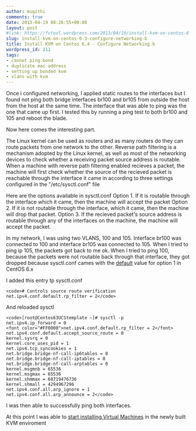 ```yaml
---
author: mugithi
comments: true
date: 2013-04-19 08:26:55+00:00
layout: post
#link: https://fvtool.wordpress.com/2013/04/19/install-kvm-on-centos-6-3-configure-networking-b/
slug: install-kvm-on-centos-6-3-configure-networking-b
title: Install KVM on Centos 6.4 - Configure Networking.b
wordpress_id: 211
tags:
- cannot ping bond
- duplicate mac address
- setting up bonded kvm
- vlans with kvm
---
```


Once i configured networking, I applied static routes to the interfaces but I found not ping both bridge interfaces br100 and br105 from outside the host from the host at the same time. The interface that was able to ping was the one that came up first. I tested this by running a ping test to both br100 and 105 and reboot the blade.

Now here comes the interesting part.

The Linux kernel can be used as routers and as many routers do they can route packets from one network to the other. Reverse path filtering is a mechanism adopted by the Linux kernel, as well as most of the networking devices to check whether a receiving packet source address is routable. When a machine with reverse path filtering enabled recieves a packet, the machine will first check whether the source of the recieved packet is reachable through the interface it came in according to three settings configured in the "/etc/sysctl.conf" file

Here are the options available in sysctl.conf
Option 1. If it is routable through the interface which it came, then the machine will accept the packet
Option 2. If it is not routable through the interface, which it came, then the machine will drop that packet.
Option 3. If the recieved packet's source address is routable through any of the interfaces on the machine, the machine will accept the packet.


In my network, I was using two VLANS, 100 and 105. Interface br100 was connected to 100 and interface br105 was connected to 105. When I tried to ping ip 105, the packets got back to me ok. When I tried to ping 100, because the packets were not routable back through that interface, they got dropped because sysctl.conf cames with the [default](http://www.centos.org/modules/newbb/viewtopic.php?topic_id=40726&forum=58) value for option 1 in CentOS 6.x

I added this entry tp sysctl.conf


    
    <code># Controls source route verification
    net.ipv4.conf.default.rp_filter = 2</code>



And reloaded sysctl


    
    <code>[root@Centos63UCStemplate ~]# sysctl -p
    net.ipv4.ip_forward = 0
    <font color="#FF0000">net.ipv4.conf.default.rp_filter = 2</font>
    net.ipv4.conf.default.accept_source_route = 0
    kernel.sysrq = 0
    kernel.core_uses_pid = 1
    net.ipv4.tcp_syncookies = 1
    net.bridge.bridge-nf-call-ip6tables = 0
    net.bridge.bridge-nf-call-iptables = 0
    net.bridge.bridge-nf-call-arptables = 0
    kernel.msgmnb = 65536
    kernel.msgmax = 65536
    kernel.shmmax = 68719476736
    kernel.shmall = 4294967296
    net.ipv4.conf.all.arp_ignore = 1
    net.ipv4.conf.all.arp_announce = 2</code>



I was then able to successfully ping both interfaces.

At this point I was able to [start installing Virtual Machines](https://fvtool.wordpress.com/2013/04/22/install-kvm-on-centos-6-3-installing-kvm-and-a-centos-virtual-machines/) in the newly built KVM enviroment
